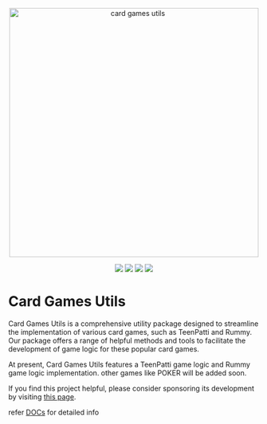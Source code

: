 <div align="center">
    <p><img src="cover.png" width=500 alt="card games utils"></p>
    <p>
    <img src="https://img.shields.io/github/issues/mazimez/card-games-utils">
    <img src="https://img.shields.io/github/forks/mazimez/card-games-utils">
    <img src="https://img.shields.io/github/stars/mazimez/card-games-utils">
    <img src="https://img.shields.io/npm/v/card-games-utils.svg?style=flat-square">
</p>
</div>

# Card Games Utils

Card Games Utils is a comprehensive utility package designed to streamline the implementation of various card games, such as TeenPatti and Rummy. Our package offers a range of helpful methods and tools to facilitate the development of game logic for these popular card games.

At present, Card Games Utils features a TeenPatti game logic and Rummy game logic implementation. other games like POKER will be added soon.

If you find this project helpful, please consider sponsoring its development by visiting [this page](https://github.com/sponsors/mazimez).

refer [DOCs](https://mazimez.github.io/card-games-utils/) for detailed info

